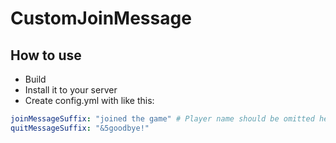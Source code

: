 # CustomJoinMessage

## How to use
- Build
- Install it to your server
- Create config.yml with like this:

```yaml
joinMessageSuffix: "joined the game" # Player name should be omitted here
quitMessageSuffix: "&5goodbye!"
```
